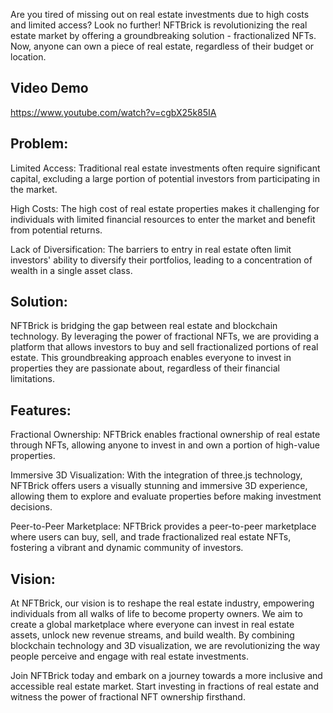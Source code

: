  

Are you tired of missing out on real estate investments due to high costs and limited access? Look no further! NFTBrick is revolutionizing the real estate market by offering a groundbreaking solution - fractionalized NFTs. Now, anyone can own a piece of real estate, regardless of their budget or location.

## Video Demo
https://www.youtube.com/watch?v=cgbX25k85IA

## Problem:
Limited Access: Traditional real estate investments often require significant capital, excluding a large portion of potential investors from participating in the market.

High Costs: The high cost of real estate properties makes it challenging for individuals with limited financial resources to enter the market and benefit from potential returns.

Lack of Diversification: The barriers to entry in real estate often limit investors' ability to diversify their portfolios, leading to a concentration of wealth in a single asset class.

## Solution:
NFTBrick is bridging the gap between real estate and blockchain technology. By leveraging the power of fractional NFTs, we are providing a platform that allows investors to buy and sell fractionalized portions of real estate. This groundbreaking approach enables everyone to invest in properties they are passionate about, regardless of their financial limitations.

## Features:
Fractional Ownership: NFTBrick enables fractional ownership of real estate through NFTs, allowing anyone to invest in and own a portion of high-value properties.

Immersive 3D Visualization: With the integration of three.js technology, NFTBrick offers users a visually stunning and immersive 3D experience, allowing them to explore and evaluate properties before making investment decisions.

Peer-to-Peer Marketplace: NFTBrick provides a peer-to-peer marketplace where users can buy, sell, and trade fractionalized real estate NFTs, fostering a vibrant and dynamic community of investors.

## Vision:
At NFTBrick, our vision is to reshape the real estate industry, empowering individuals from all walks of life to become property owners. We aim to create a global marketplace where everyone can invest in real estate assets, unlock new revenue streams, and build wealth. By combining blockchain technology and 3D visualization, we are revolutionizing the way people perceive and engage with real estate investments.

Join NFTBrick today and embark on a journey towards a more inclusive and accessible real estate market. Start investing in fractions of real estate and witness the power of fractional NFT ownership firsthand.
